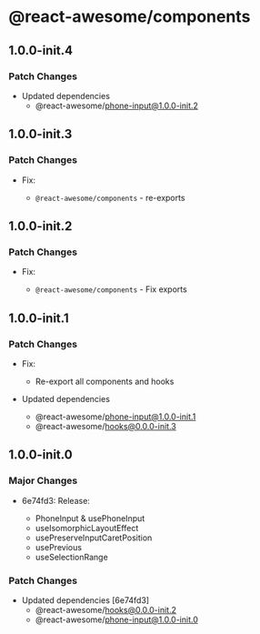 # @react-awesome/components

## 1.0.0-init.4

### Patch Changes

- Updated dependencies
  - @react-awesome/phone-input@1.0.0-init.2

## 1.0.0-init.3

### Patch Changes

- Fix:

  - `@react-awesome/components` - re-exports

## 1.0.0-init.2

### Patch Changes

- Fix:

  - `@react-awesome/components` - Fix exports

## 1.0.0-init.1

### Patch Changes

- Fix:

  - Re-export all components and hooks

- Updated dependencies
  - @react-awesome/phone-input@1.0.0-init.1
  - @react-awesome/hooks@0.0.0-init.3

## 1.0.0-init.0

### Major Changes

- 6e74fd3: Release:

  - PhoneInput & usePhoneInput
  - useIsomorphicLayoutEffect
  - usePreserveInputCaretPosition
  - usePrevious
  - useSelectionRange

### Patch Changes

- Updated dependencies [6e74fd3]
  - @react-awesome/hooks@0.0.0-init.2
  - @react-awesome/phone-input@1.0.0-init.0
